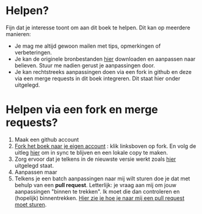 # Helpen?

Fijn dat je interesse toont om aan dit boek te helpen. Dit kan op meerdere manieren:

* Je mag me altijd gewoon mailen met tips, opmerkingen of verbeteringen.
* Je kan de originele bronbestanden [hier](https://github.com/timdams/csharpbook) downloaden en aanpassen naar believen. Stuur me nadien gerust je aanpassingen door.
* Je kan rechtstreeks aanpassingen doen via een fork in github en deze via een merge requests in dit boek integreren. Dit staat hier onder uitgelegd.

# Helpen via een fork en merge requests?

1. Maak een github account
2. [Fork het boek naar je eigen account](https://github.com/timdams/csharpbook2) : klik linksboven op fork.
En volg de uitleg [hier](https://help.github.com/articles/fork-a-repo/) om in sync te blijven en een lokale copy te maken.
3. Zorg ervoor dat je telkens in de nieuwste versie werkt zoals [hier](https://help.github.com/articles/syncing-a-fork ) uitgelegd staat.
4. Aanpassen maar
5. Telkens je een batch aanpassingen naar mij wilt sturen doe je dat met behulp van een **pull request**. Letterlijk: je vraag aan mij om jouw aanpassingen "binnen te trekken". Ik moet die dan controleren en (hopelijk) binnentrekken. [Hier zie je hoe je naar mij een pull request moet sturen](https://help.github.com/articles/creating-a-pull-request-from-a-fork/).
